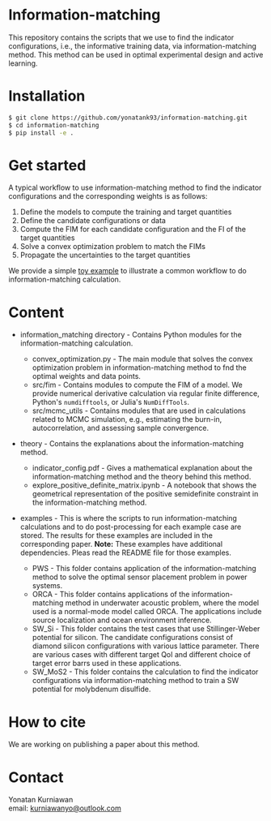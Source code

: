 # Information-matching

This repository contains the scripts that we use to find the indicator configurations,
i.e., the informative training data, via information-matching method. This method can be
used in optimal experimental design and active learning.



# Installation

``` bash
$ git clone https://github.com/yonatank93/information-matching.git
$ cd information-matching
$ pip install -e .
```



# Get started

A typical workflow to use information-matching method to find the indicator configurations
and the corresponding weights is as follows:
1. Define the models to compute the training and target quantities
2. Define the candidate configurations or data
3. Compute the FIM for each candidate configuration and the FI of the target quantities
4. Solve a convex optimization problem to match the FIMs
5. Propagate the uncertainties to the target quantities

We provide a simple [toy example](https://github.com/yonatank93/information-matching/tree/main/examples/oy_example/toy_example.ipynb)
to illustrate a common workflow to do information-matching calculation.




# Content

* information_matching directory - Contains Python modules for the information-matching
  calculation.
  * convex_optimization.py - The main module that solves the convex optimization problem
	in information-matching method to fnd the optimal weights and data points.
  * src/fim - Contains modules to compute the FIM of a model. We provide numerical
	derivative calculation via regular finite difference, Python's `numdifftools`, or
	Julia's `NumDiffTools`.
  * src/mcmc_utils - Contains modules that are used in calculations related to MCMC
	simulation, e.g., estimating the burn-in, autocorrelation, and assessing sample 
	convergence.
	
* theory - Contains the explanations about the information-matching method.
  * indicator_config.pdf - Gives a mathematical explanation about the information-matching
	method and the theory behind this method.
  * explore_positive_definite_matrix.ipynb - A notebook that shows the geometrical
	representation of the positive semidefinite constraint in the information-matching
	method.

* examples - This is where the scripts to run information-matching calculations and to
  do post-processing for each example case are stored. The results for these examples
  are included in the corresponding paper.
  **Note:** These examples have additional dependencies. Pleas read the README file for
  those examples.
  * PWS - This folder contains application of the information-matching method to solve the
	optimal sensor placement problem in power systems.
  * ORCA - This folder contains applications of the information-matching method in
	underwater acoustic problem, where the model used is a normal-mode model called ORCA.
	The applications include source localization and ocean environment inference.
  * SW_Si - This folder contains the test cases that use Stillinger-Weber potential
	for silicon. The candidate configurations consist of diamond silicon configurations
	with various lattice parameter. There are various cases with different target QoI and
	different choice of target error barrs used in these applications.
  * SW_MoS2 - This folder contains the calculation to find the indicator configurations
	via information-matching method to train a SW potential for molybdenum disulfide.




# How to cite

We are working on publishing a paper about this method.




# Contact

Yonatan Kurniawan </br>
email: [kurniawanyo@outlook.com](mailto:kurniawanyo@outlook.com)
